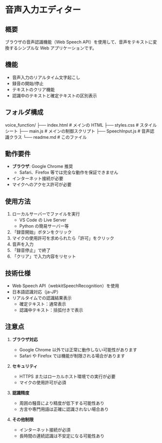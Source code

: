 # 音声入力エディター

## 概要

ブラウザの音声認識機能（Web Speech API）を使用して、音声をテキストに変換するシンプルな Web アプリケーションです。

## 機能

- 音声入力のリアルタイム文字起こし
- 録音の開始/停止
- テキストのクリア機能
- 認識中のテキストと確定テキストの区別表示

## フォルダ構成

voice_function/
├── index.html # メインの HTML
├── styles.css # スタイルシート
├── main.js # メインの制御スクリプト
├── SpeechInput.js # 音声認識クラス
└── readme.md # このファイル

## 動作要件

- **ブラウザ**: Google Chrome 推奨
  - Safari、Firefox 等では完全な動作を保証できません
- インターネット接続が必要
- マイクへのアクセス許可が必要

## 使用方法

1. ローカルサーバーでファイルを実行
   - VS Code の Live Server
   - Python の簡易サーバー等
2. 「録音開始」ボタンをクリック
3. マイクの使用許可を求められたら「許可」をクリック
4. 音声を入力
5. 「録音停止」で終了
6. 「クリア」で入力内容をリセット

## 技術仕様

- Web Speech API（webkitSpeechRecognition）を使用
- 日本語認識対応（ja-JP）
- リアルタイムでの認識結果表示
  - 確定テキスト：通常表示
  - 認識中テキスト：括弧付きで表示

## 注意点

1. **ブラウザ対応**

   - Google Chrome 以外では正常に動作しない可能性があります
   - Safari や Firefox では機能が制限される場合があります

2. **セキュリティ**

   - HTTPS またはローカルホスト環境での実行が必要
   - マイクの使用許可が必須

3. **認識精度**

   - 周囲の騒音により精度が低下する可能性あり
   - 方言や専門用語は正確に認識されない場合あり

4. **その他制限**
   - インターネット接続が必須
   - 長時間の連続認識は不安定になる可能性あり
